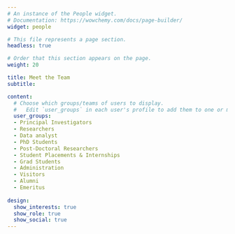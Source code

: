 ```yaml
---
# An instance of the People widget.
# Documentation: https://wowchemy.com/docs/page-builder/
widget: people

# This file represents a page section.
headless: true

# Order that this section appears on the page.
weight: 20

title: Meet the Team
subtitle:

content:
  # Choose which groups/teams of users to display.
  #   Edit `user_groups` in each user's profile to add them to one or more of these groups.
  user_groups:
  - Principal Investigators
  - Researchers
  - Data analyst
  - PhD Students
  - Post-Doctoral Researchers
  - Student Placements & Internships
  - Grad Students
  - Administration
  - Visitors
  - Alumni
  - Emeritus
 
design:
  show_interests: true
  show_role: true
  show_social: true
---
```

